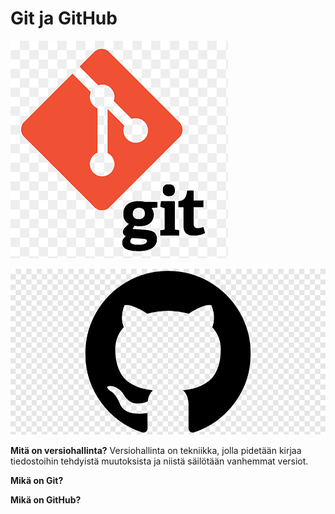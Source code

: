 # Git ja GitHub
![alt text](gitlogo.png)

![alt text](githublogo.png)


**Mitä on versiohallinta?**
Versiohallinta on tekniikka, jolla pidetään kirjaa tiedostoihin tehdyistä muutoksista ja niistä säilötään vanhemmat versiot.

**Mikä on Git?**

**Mikä on GitHub?**


